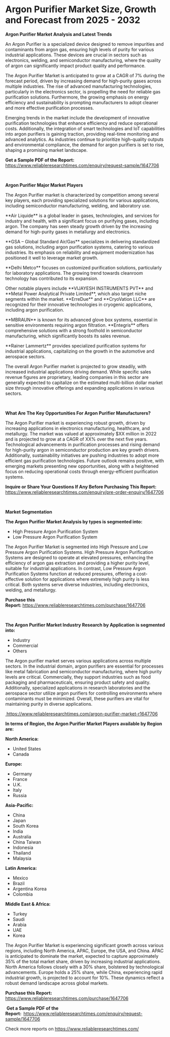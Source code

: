 <p><h1>Argon Purifier Market Size, Growth and Forecast from 2025 - 2032</h1></p><p><strong>Argon Purifier Market Analysis and Latest Trends</strong></p>
<p><p>An Argon Purifier is a specialized device designed to remove impurities and contaminants from argon gas, ensuring high levels of purity for various industrial applications. These devices are crucial in sectors such as electronics, welding, and semiconductor manufacturing, where the quality of argon can significantly impact product quality and performance.</p><p>The Argon Purifier Market is anticipated to grow at a CAGR of 7% during the forecast period, driven by increasing demand for high-purity gases across multiple industries. The rise of advanced manufacturing technologies, particularly in the electronics sector, is propelling the need for reliable gas purification solutions. Furthermore, the growing emphasis on energy efficiency and sustainability is prompting manufacturers to adopt cleaner and more effective purification processes.</p><p>Emerging trends in the market include the development of innovative purification technologies that enhance efficiency and reduce operational costs. Additionally, the integration of smart technologies and IoT capabilities into argon purifiers is gaining traction, providing real-time monitoring and advanced analytics. As industries continue to prioritize high-quality outputs and environmental compliance, the demand for argon purifiers is set to rise, shaping a promising market landscape.</p></p>
<p><strong>Get a Sample PDF of the Report:&nbsp;</strong> <a href="https://www.reliableresearchtimes.com/enquiry/request-sample/1647706?utm_campaign=2934&utm_medium=2&utm_source=Github&utm_content=ia&utm_term=10042025&utm_id=argon-purifier">https://www.reliableresearchtimes.com/enquiry/request-sample/1647706</a></p>
<p>&nbsp;</p>
<p><strong>Argon Purifier Major Market Players</strong></p>
<p><p>The Argon Purifier market is characterized by competition among several key players, each providing specialized solutions for various applications, including semiconductor manufacturing, welding, and laboratory use. </p><p>**Air Liquide** is a global leader in gases, technologies, and services for industry and health, with a significant focus on purifying gases, including argon. The company has seen steady growth driven by the increasing demand for high-purity gases in metallurgy and electronics. </p><p>**GSA – Global Standard Air/Gas** specializes in delivering standardized gas solutions, including argon purification systems, catering to various industries. Its emphasis on reliability and equipment modernization has positioned it well to leverage market growth.</p><p>**Delhi Metco** focuses on customized purification solutions, particularly for laboratory applications. The growing trend towards cleanroom technology has contributed to its expansion. </p><p>Other notable players include **VIJAYESH INSTRUMENTS PVT** and **Metal Power Analytical Private Limited**, which also target niche segments within the market. **ErreDue** and **CryoVation LLC** are recognized for their innovative technologies in cryogenic applications, including argon purification.</p><p>**MBRAUN** is known for its advanced glove box systems, essential in sensitive environments requiring argon filtration. **Entegris** offers comprehensive solutions with a strong foothold in semiconductor manufacturing, which significantly boosts its sales revenue.</p><p>**Rainer Lammertz** provides specialized purification systems for industrial applications, capitalizing on the growth in the automotive and aerospace sectors.</p><p>The overall Argon Purifier market is projected to grow steadily, with increased industrial applications driving demand. While specific sales revenue figures are proprietary, leading companies in this sector are generally expected to capitalize on the estimated multi-billion dollar market size through innovative offerings and expanding applications in various sectors.</p></p>
<p>&nbsp;</p>
<p><strong>What Are The Key Opportunities For Argon Purifier Manufacturers?</strong></p>
<p><p>The Argon Purifier market is experiencing robust growth, driven by increasing applications in electronics manufacturing, healthcare, and metallurgy. The market was valued at approximately $XX million in 2022 and is projected to grow at a CAGR of XX% over the next five years. Technological advancements in purification processes and rising demand for high-purity argon in semiconductor production are key growth drivers. Additionally, sustainability initiatives are pushing industries to adopt more efficient gas purification technologies. Future outlook remains positive, with emerging markets presenting new opportunities, along with a heightened focus on reducing operational costs through energy-efficient purification systems.</p></p>
<p><strong>Inquire or Share Your Questions If Any Before Purchasing This Report:</strong> <a href="https://www.reliableresearchtimes.com/enquiry/pre-order-enquiry/1647706?utm_campaign=2934&utm_medium=2&utm_source=Github&utm_content=ia&utm_term=10042025&utm_id=argon-purifier">https://www.reliableresearchtimes.com/enquiry/pre-order-enquiry/1647706</a></p>
<p>&nbsp;</p>
<p><strong>Market Segmentation</strong></p>
<p><strong>The Argon Purifier Market Analysis by types is segmented into:</strong></p>
<p><ul><li>High Pressure Argon Purification System</li><li>Low Pressure Argon Purification System</li></ul></p>
<p><p>The Argon Purifier Market is segmented into High Pressure and Low Pressure Argon Purification Systems. High Pressure Argon Purification Systems are designed to operate at elevated pressures, enhancing the efficiency of argon gas extraction and providing a higher purity level, suitable for industrial applications. In contrast, Low Pressure Argon Purification Systems function at reduced pressures, offering a cost-effective solution for applications where extremely high purity is less critical. Both systems serve diverse industries, including electronics, welding, and metallurgy.</p></p>
<p><strong>Purchase this Report:&nbsp;</strong><a href="https://www.reliableresearchtimes.com/purchase/1647706?utm_campaign=2934&utm_medium=2&utm_source=Github&utm_content=ia&utm_term=10042025&utm_id=argon-purifier">https://www.reliableresearchtimes.com/purchase/1647706</a></p>
<p>&nbsp;</p>
<p><strong>The Argon Purifier Market Industry Research by Application is segmented into:</strong></p>
<p><ul><li>Industry</li><li>Commercial</li><li>Others</li></ul></p>
<p><p>The Argon purifier market serves various applications across multiple sectors. In the industrial domain, argon purifiers are essential for processes like metal fabrication and semiconductor manufacturing, where high purity levels are critical. Commercially, they support industries such as food packaging and pharmaceuticals, ensuring product safety and quality. Additionally, specialized applications in research laboratories and the aerospace sector utilize argon purifiers for controlling environments where contaminants must be minimized. Overall, these purifiers are vital for maintaining purity in diverse applications.</p></p>
<p><a href="https://www.reliableresearchtimes.com/argon-purifier-market-r1647706?utm_campaign=2934&utm_medium=2&utm_source=Github&utm_content=ia&utm_term=10042025&utm_id=argon-purifier">&nbsp;https://www.reliableresearchtimes.com/argon-purifier-market-r1647706</a></p>
<p><strong>In terms of Region, the Argon Purifier Market Players available by Region are:</strong></p>
<p>
    <p> <strong> North America: </strong>
        <ul>
            <li>United States</li>
            <li>Canada</li>
        </ul>
        </p> 
    <p> <strong> Europe: </strong>
        <ul>
            <li>Germany</li>
            <li>France</li>
            <li>U.K.</li>
            <li>Italy</li>
            <li>Russia</li>
        </ul>
        </p> 
    <p> <strong> Asia-Pacific: </strong>
        <ul>
            <li>China</li>
            <li>Japan</li>
            <li>South Korea</li>
            <li>India</li>
            <li>Australia</li>
            <li>China Taiwan</li>
            <li>Indonesia</li>
            <li>Thailand</li>
            <li>Malaysia</li>
        </ul>
        </p> 
    <p> <strong> Latin America: </strong>
        <ul>
            <li>Mexico</li>
            <li>Brazil</li>
            <li>Argentina Korea</li>
            <li>Colombia</li>
        </ul>
        </p> 
    <p> <strong> Middle East & Africa: </strong>
        <ul>
            <li>Turkey</li>
            <li>Saudi</li>
            <li>Arabia</li>
            <li>UAE</li>
            <li>Korea</li>
        </ul>
    </p>
    </p>
<p><p>The Argon Purifier Market is experiencing significant growth across various regions, including North America, APAC, Europe, the USA, and China. APAC is anticipated to dominate the market, expected to capture approximately 35% of the total market share, driven by increasing industrial applications. North America follows closely with a 30% share, bolstered by technological advancements. Europe holds a 25% share, while China, experiencing rapid industrial growth, is projected to account for 10%. These dynamics reflect a robust demand landscape across global markets.</p></p>
<p><strong>Purchase this Report: </strong><a href="https://www.reliableresearchtimes.com/purchase/1647706?utm_campaign=2934&utm_medium=2&utm_source=Github&utm_content=ia&utm_term=10042025&utm_id=argon-purifier">https://www.reliableresearchtimes.com/purchase/1647706</a></p>
<p>&nbsp;<strong>Get a Sample PDF of the Report:&nbsp;&nbsp;</strong><a href="https://www.reliableresearchtimes.com/enquiry/request-sample/1647706?utm_campaign=2934&utm_medium=2&utm_source=Github&utm_content=ia&utm_term=10042025&utm_id=argon-purifier">https://www.reliableresearchtimes.com/enquiry/request-sample/1647706</a></p>
<p><strong></strong></p>
<p>Check more reports on <a href="https://www.reliableresearchtimes.com/?utm_campaign=2934&utm_medium=2&utm_source=Github&utm_content=ia&utm_term=10042025&utm_id=argon-purifier">https://www.reliableresearchtimes.com/</a></p>
